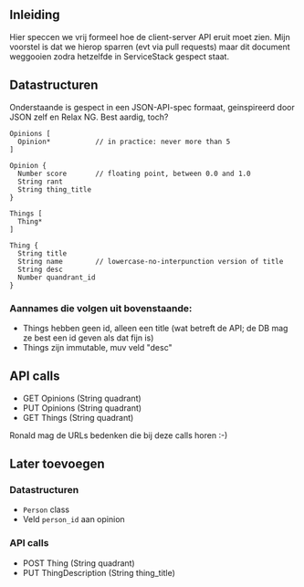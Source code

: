 Inleiding
---------

Hier speccen we vrij formeel hoe de client-server API eruit moet zien.
Mijn voorstel is dat we hierop sparren (evt via pull requests) maar dit
document weggooien zodra hetzelfde in ServiceStack gespect staat.


Datastructuren
--------------

Onderstaande is gespect in een JSON-API-spec formaat, geinspireerd door 
JSON zelf en Relax NG. Best aardig, toch?


    Opinions [
      Opinion*           // in practice: never more than 5
    ]

    Opinion {
      Number score       // floating point, between 0.0 and 1.0
      String rant        
      String thing_title 
    }

    Things [
      Thing*
    ]

    Thing {
      String title 
      String name        // lowercase-no-interpunction version of title
      String desc
      Number quandrant_id
    }


### Aannames die volgen uit bovenstaande:

* Things hebben geen id, alleen een title (wat betreft de API; de DB mag ze best een id geven 
  als dat fijn is)
* Things zijn immutable, muv veld "desc"


API calls
---------

* GET Opinions (String quadrant)
* PUT Opinions (String quadrant)
* GET Things (String quadrant)

Ronald mag de URLs bedenken die bij deze calls horen :-)


Later toevoegen
---------------

### Datastructuren

* `Person` class
* Veld `person_id` aan opinion

### API calls

* POST Thing (String quadrant)
* PUT ThingDescription (String thing_title)
